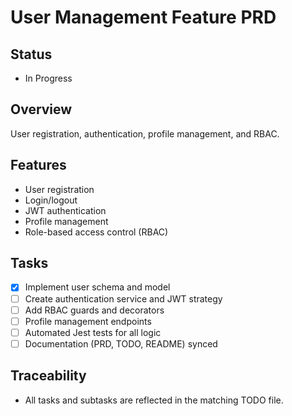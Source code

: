 # User Management Feature PRD

## Status
- In Progress

## Overview
User registration, authentication, profile management, and RBAC.

## Features
- User registration
- Login/logout
- JWT authentication
- Profile management
- Role-based access control (RBAC)

## Tasks
- [x] Implement user schema and model
- [ ] Create authentication service and JWT strategy
- [ ] Add RBAC guards and decorators
- [ ] Profile management endpoints
- [ ] Automated Jest tests for all logic
- [ ] Documentation (PRD, TODO, README) synced

## Traceability
- All tasks and subtasks are reflected in the matching TODO file.

